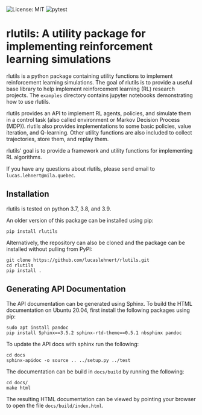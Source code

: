 ![License: MIT](https://img.shields.io/badge/License-MIT-yellow.svg)
![pytest](https://github.com/lucaslehnert/rlutils/workflows/pytest/badge.svg)

# rlutils: A utility package for implementing reinforcement learning simulations

rlutils is a python package containing utility functions to implement 
reinforcement learning simulations.  The goal of rlutils is to provide a useful 
base library to help implement reinforcement learning (RL) research projects.
The `examples` directory contains jupyter notebooks demonstrating how to use 
rlutils.

rlutils provides an API to implement RL agents, policies, and simulate them in a
control task (also called environment or Markov Decision Process (MDP)). rlutils
also provides implementations to some basic policies, value iteration, and 
Q-learning. Other utility functions are also included to collect trajectories, 
store them, and replay them.

rlutils' goal is to provide a framework and utility functions for implementing 
RL algorithms.

If you have any questions about rlutils, please send email to 
`lucas.lehnert@mila.quebec`.

## Installation

rlutils is tested on python 3.7, 3.8, and 3.9.

An older version of this package can be installed using pip:

```
pip install rlutils
```

Alternatively, the repository can also be cloned and the package can be 
installed without pulling from PyPI:

```
git clone https://github.com/lucaslehnert/rlutils.git
cd rlutils
pip install .
```

## Generating API Documentation

The API documentation can be generated using Sphinx. To build the HTML 
documentation on Ubuntu 20.04, first install the following packages using pip:

```
sudo apt install pandoc
pip install Sphinx==3.5.2 sphinx-rtd-theme==0.5.1 nbsphinx pandoc
```

To update the API docs with sphinx run the following:

```
cd docs
sphinx-apidoc -o source .. ../setup.py ../test
```

The documentation can be build in `docs/build` by running the following:

```
cd docs/
make html
```

The resulting HTML documentation can be viewed by pointing your browser to open
the file `docs/build/index.html`.
